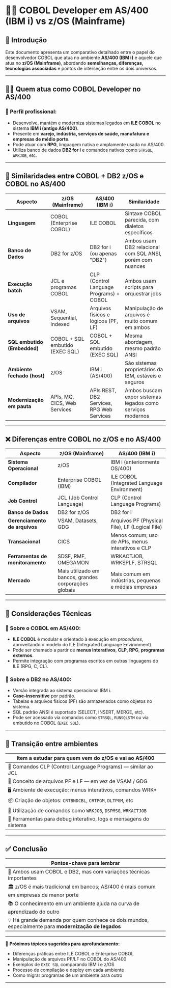 # 👨‍💻 COBOL Developer em AS/400 (IBM i) vs z/OS (Mainframe)

## 📌 Introdução

Este documento apresenta um comparativo detalhado entre o papel do desenvolvedor COBOL que atua no ambiente **AS/400 (IBM i)** e aquele que atua no **z/OS (Mainframe)**, abordando **semelhanças, diferenças, tecnologias associadas** e pontos de interseção entre os dois universos.

---

## 👨‍💻 Quem atua como COBOL Developer no AS/400

### 🎯 Perfil profissional:
- Desenvolve, mantém e moderniza sistemas legados em **ILE COBOL** no sistema **IBM i (antigo AS/400)**.
- Presente em **varejo, indústria, serviços de saúde, manufatura e empresas de médio porte**.
- Pode atuar com **RPG**, linguagem nativa e amplamente usada no AS/400.
- Utiliza banco de dados **DB2 for i** e comandos nativos como `STRSQL`, `WRKJOB`, etc.

---

## 🧩 Similaridades entre COBOL + DB2 z/OS e COBOL no AS/400

| Aspecto                       | z/OS (Mainframe)                            | AS/400 (IBM i)                               | Similaridade                                                                 |
|------------------------------|---------------------------------------------|----------------------------------------------|------------------------------------------------------------------------------|
| **Linguagem**                | COBOL (Enterprise COBOL)                   | ILE COBOL                                     | Sintaxe COBOL parecida, com dialetos específicos                             |
| **Banco de Dados**           | DB2 for z/OS                               | DB2 for i (ou apenas "DB2")                   | Ambos usam DB2 relacional com SQL ANSI, porém com nuances                    |
| **Execução batch**           | JCL e programas COBOL                      | CLP (Control Language Programs) + COBOL       | Ambos usam scripts para orquestrar jobs                                     |
| **Uso de arquivos**          | VSAM, Sequential, Indexed                 | Arquivos físicos e lógicos (PF, LF)           | Manipulação de arquivos é muito comum em ambos                              |
| **SQL embutido (Embedded)**  | COBOL + SQL embutido (EXEC SQL)           | COBOL + SQL embutido (EXEC SQL)               | Mesma abordagem, mesmo padrão ANSI                                           |
| **Ambiente fechado (host)**  | z/OS                                       | IBM i (AS/400)                                | São sistemas proprietários da IBM, estáveis e seguros                        |
| **Modernização em pauta**    | APIs, MQ, CICS, Web Services               | APIs REST, DB2 Services, RPG Web Services     | Ambos buscam expor sistemas legados como serviços modernos                   |

---

## ❌ Diferenças entre COBOL no z/OS e no AS/400

| Aspecto                    | z/OS (Mainframe)                                        | AS/400 (IBM i)                                         |
|---------------------------|----------------------------------------------------------|--------------------------------------------------------|
| **Sistema Operacional**   | z/OS                                                     | IBM i (anteriormente OS/400)                          |
| **Compilador**            | Enterprise COBOL (IBM)                                   | ILE COBOL (Integrated Language Environment)           |
| **Job Control**           | JCL (Job Control Language)                               | CLP (Control Language Programs)                       |
| **Banco de Dados**        | DB2 for z/OS                                             | DB2 for i                                              |
| **Gerenciamento de arquivos** | VSAM, Datasets, GDG                                     | Arquivos PF (Physical File), LF (Logical File)        |
| **Transacional**          | CICS                                                    | Menos comum; uso de APIs, menus interativos e CLP     |
| **Ferramentas de monitoramento** | SDSF, RMF, OMEGAMON                                 | WRKACTJOB, WRKSPLF, STRSQL                            |
| **Mercado**               | Mais utilizado em bancos, grandes corporações globais    | Mais comum em indústrias, pequenas e médias empresas  |

---

## 🧠 Considerações Técnicas

### 📌 Sobre o COBOL em AS/400:
- **ILE COBOL** é modular e orientado à execução em *procedures*, aproveitando o modelo do ILE (Integrated Language Environment).
- Pode ser chamado a partir de **menus interativos**, **CLP**, **RPG**, **programas externos**.
- Permite integração com programas escritos em outras linguagens do ILE (RPG, C, CL).

### 📌 Sobre o DB2 no AS/400:
- Versão integrada ao sistema operacional IBM i.
- **Case-insensitive** por padrão.
- Tabelas e arquivos físicos (PF) são armazenados como objetos no sistema.
- SQL padrão ANSI é suportado (SELECT, INSERT, MERGE, etc).
- Pode ser acessado via comandos como `STRSQL`, `RUNSQLSTM` ou via embutido no COBOL (`EXEC SQL`).

---

## 🔄 Transição entre ambientes

| Item a estudar para quem vem do z/OS e vai ao AS/400 |
|-------------------------------------------------------|
| 📘 Comandos CLP (Control Language Programs) — similar ao JCL |
| 📁 Conceito de arquivos PF e LF — em vez de VSAM / GDG |
| 🖥️ Ambiente de execução: menus interativos, comandos WRK* |
| 📦 Criação de objetos: `CRTBNDCBL`, `CRTPGM`, `DLTPGM`, etc |
| 🧰 Utilização de comandos como `WRKJOB`, `DSPMSG`, `WRKACTJOB` |
| 🔄 Ferramentas para debug interativo, logs e mensagens do sistema |

---

## ✅ Conclusão

| Pontos-chave para lembrar |
|---------------------------|
| 🧠 Ambos usam COBOL e DB2, mas com variações técnicas importantes |
| 🏛️ z/OS é mais tradicional em bancos; AS/400 é mais comum em empresas de menor porte |
| 📚 O conhecimento em um ambiente ajuda na curva de aprendizado do outro |
| 💡 Há grande demanda por quem conhece os dois mundos, especialmente para **modernização de legados** |

---

📎 **Próximos tópicos sugeridos para aprofundamento:**
- Diferenças práticas entre ILE COBOL e Enterprise COBOL
- Manipulação de arquivos PF/LF no COBOL do AS/400
- Exemplos de `EXEC SQL` comparando IBM i e z/OS
- Processo de compilação e deploy em cada ambiente
- Como migrar programas de um ambiente para outro

---
